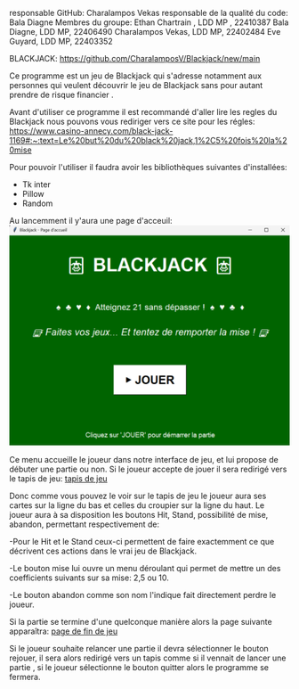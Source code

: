 responsable GitHub: Charalampos Vekas
responsable de la qualité du code: Bala Diagne
Membres du groupe:
Ethan Chartrain , LDD MP , 22410387
Bala Diagne, LDD MP, 22406490
Charalampos Vekas, LDD MP, 22402484
Eve Guyard, LDD MP, 22403352

BLACKJACK: https://github.com/CharalamposV/Blackjack/new/main

Ce programme est un jeu de Blackjack qui s'adresse notamment aux personnes qui veulent découvrir le jeu de Blackjack sans pour autant prendre de risque financier .

Avant d'utiliser ce programme il est recommandé d'aller lire les regles du Blackjack nous pouvons vous rediriger vers ce site pour les régles:
https://www.casino-annecy.com/black-jack-1169#:~:text=Le%20but%20du%20black%20jack,1%2C5%20fois%20la%20mise

Pour pouvoir l'utiliser il faudra avoir les bibliothèques suivantes d'installées:
- Tk inter
- Pillow
- Random

Au lancemment il y'aura une page d'acceuil:
![page d'accueil](image.png)

Ce menu accueille le joueur dans notre interface de jeu, et lui propose de débuter une partie ou non. 
Si le joueur accepte de jouer il sera redirigé vers le tapis de jeu:
[tapis de jeu](image-2.png)

Donc comme vous pouvez le voir sur le tapis de jeu le joueur aura ses cartes sur la ligne du bas et celles du croupier sur la ligne du haut.
Le joueur aura à sa disposition les boutons Hit, Stand, possibilité de mise, abandon, permettant respectivement de:

-Pour le Hit et le Stand ceux-ci permettent de faire exactemment ce que décrivent ces actions dans le vrai jeu de Blackjack.

-Le bouton mise lui ouvre un menu déroulant qui permet de mettre un des coefficients suivants sur sa mise: 2,5 ou 10.

-Le bouton abandon comme son nom l'indique fait directement perdre le joueur.

Si la partie se termine d'une quelconque manière alors la page suivante apparaîtra:
[page de fin de jeu](image-3.png)

Si le joueur souhaite relancer une partie il devra sélectionner le bouton rejouer, il sera alors redirigé vers un tapis comme si il vennait de lancer une partie
, si le joueur sélectionne le bouton quitter alors le programme se fermera.



